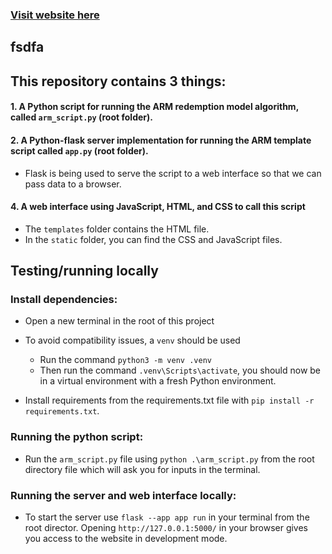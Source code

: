 ### [Visit website here](https://avamore-software-developer-test.vercel.app/)

## fsdfa
## This repository contains 3 things:
#### 1. A Python script for running the ARM redemption model algorithm, called `arm_script.py` (root folder).
#### 2. A Python-flask server implementation for running the ARM template script called `app.py` (root folder).
   - Flask is being used to serve the script to a web interface so that we can pass data to a browser.
#### 4. A web interface using JavaScript, HTML, and CSS to call this script
   - The `templates` folder contains the HTML file.
   - In the `static` folder, you can find the CSS and JavaScript files.

## Testing/running locally

### Install dependencies:
- Open a new terminal in the root of this project
- To avoid compatibility issues, a `venv` should be used
   - Run the command `python3 -m venv .venv`
  - Then run the command `.venv\Scripts\activate`, you should now be in a virtual environment with a fresh Python environment.
  
- Install requirements from the requirements.txt file with `pip install -r requirements.txt`.

### Running the python script:
- Run the `arm_script.py` file using `python .\arm_script.py` from the root directory file which will ask you for inputs in the terminal.

### Running the server and web interface locally:
- To start the server use `flask --app app run` in your terminal from the root director. Opening `http://127.0.0.1:5000/` in your browser gives you access to the website in development mode.
